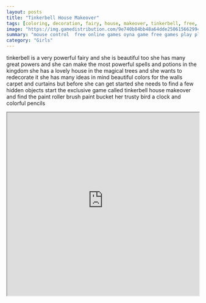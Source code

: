 ```yaml
---
layout: posts
title: "Tinkerbell House Makeover"
tags: [coloring, decoration, fairy, house, makeover, tinkerbell, free, online, games, oyna, game, free, games, play, play, games]
image: "https://img.gamedistribution.com/9e740b84bb48a64dde25061566299467.jpg"
summary: "mouse control  free online games oyna game free games play play games"
category: "Girls"
---
```


tinkerbell is a very powerful fairy and she is beautiful too she has many great powers and she can make the most powerful spells and potions in the kingdom she has a lovely house in the magical trees and she wants to redecorate it she has many ideas in mind beautiful colors for the walls carpet and curtains but before she can get started she needs to find a few hidden objects start the exclusive game called tinkerbell house makeover and find the paint roller brush paint bucket her trusty bird a clock and colorful pencils

<iframe width="100%" height="480px;" src="https://flash.gamedistribution.com?game=9e740b84bb48a64dde25061566299467"></iframe>